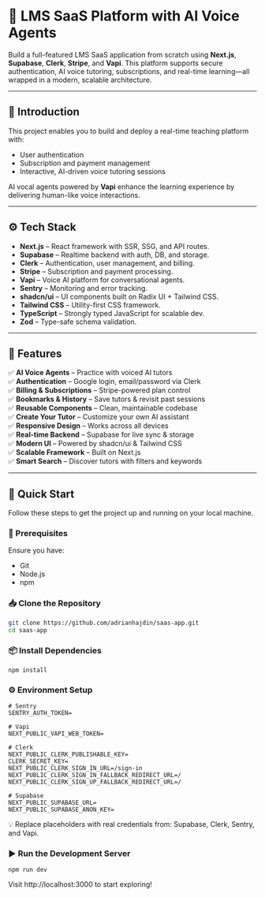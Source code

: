 # 🧠 LMS SaaS Platform with AI Voice Agents

Build a full-featured LMS SaaS application from scratch using **Next.js**, **Supabase**, **Clerk**, **Stripe**, and **Vapi**. This platform supports secure authentication, AI voice tutoring, subscriptions, and real-time learning—all wrapped in a modern, scalable architecture.

---

## 🤖 Introduction

This project enables you to build and deploy a real-time teaching platform with:

- User authentication
- Subscription and payment management
- Interactive, AI-driven voice tutoring sessions

AI vocal agents powered by **Vapi** enhance the learning experience by delivering human-like voice interactions.

---

## ⚙️ Tech Stack

- **Next.js** – React framework with SSR, SSG, and API routes.
- **Supabase** – Realtime backend with auth, DB, and storage.
- **Clerk** – Authentication, user management, and billing.
- **Stripe** – Subscription and payment processing.
- **Vapi** – Voice AI platform for conversational agents.
- **Sentry** – Monitoring and error tracking.
- **shadcn/ui** – UI components built on Radix UI + Tailwind CSS.
- **Tailwind CSS** – Utility-first CSS framework.
- **TypeScript** – Strongly typed JavaScript for scalable dev.
- **Zod** – Type-safe schema validation.

---

## 🔋 Features

✅ **AI Voice Agents** – Practice with voiced AI tutors  
✅ **Authentication** – Google login, email/password via Clerk  
✅ **Billing & Subscriptions** – Stripe-powered plan control  
✅ **Bookmarks & History** – Save tutors & revisit past sessions  
✅ **Reusable Components** – Clean, maintainable codebase  
✅ **Create Your Tutor** – Customize your own AI assistant  
✅ **Responsive Design** – Works across all devices  
✅ **Real-time Backend** – Supabase for live sync & storage  
✅ **Modern UI** – Powered by shadcn/ui & Tailwind CSS  
✅ **Scalable Framework** – Built on Next.js  
✅ **Smart Search** – Discover tutors with filters and keywords

---

## 🤸 Quick Start

Follow these steps to get the project up and running on your local machine.

### 🔧 Prerequisites

Ensure you have:

- Git
- Node.js
- npm

### 📥 Clone the Repository

```bash
git clone https://github.com/adrianhajdin/saas-app.git
cd saas-app
````
### 📦 Install Dependencies
````
npm install
````
### ⚙️ Environment Setup
````
# Sentry
SENTRY_AUTH_TOKEN=

# Vapi
NEXT_PUBLIC_VAPI_WEB_TOKEN=

# Clerk
NEXT_PUBLIC_CLERK_PUBLISHABLE_KEY=
CLERK_SECRET_KEY=
NEXT_PUBLIC_CLERK_SIGN_IN_URL=/sign-in
NEXT_PUBLIC_CLERK_SIGN_IN_FALLBACK_REDIRECT_URL=/
NEXT_PUBLIC_CLERK_SIGN_UP_FALLBACK_REDIRECT_URL=/

# Supabase
NEXT_PUBLIC_SUPABASE_URL=
NEXT_PUBLIC_SUPABASE_ANON_KEY=
````

💡 Replace placeholders with real credentials from: Supabase, Clerk, Sentry, and Vapi.

### ▶️ Run the Development Server
````
npm run dev
````
Visit http://localhost:3000 to start exploring!

